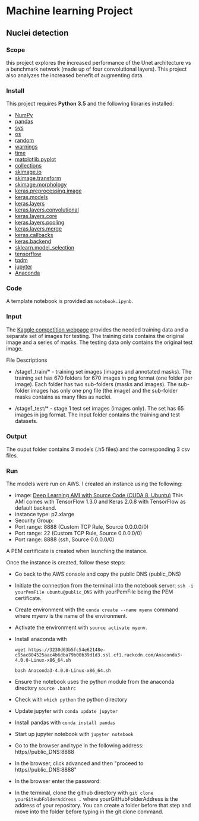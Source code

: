 # Machine learning Project
## Nuclei detection

### Scope
this project explores the increased performance of the Unet architecture vs a benchmark network (made up of four convolutional layers). This project also analyzes the increased benefit of augmenting data.

### Install

This project requires **Python 3.5** and the following libraries installed:

- [NumPy](http://www.numpy.org/)
- [pandas](http://pandas.pydata.org/)
- [sys](https://www.scipy.org/)
- [os](https://docs.python.org/2/library/os.html)
- [random](https://docs.python.org/3/library/random.html)
- [warnings](https://docs.python.org/2/library/warnings.html)
- [time](https://docs.python.org/2/library/time.html)
- [matplotlib.pyplot](http://matplotlib.org/)
- [collections](https://docs.python.org/2/library/collections.html)
- [skimage.io](http://scikit-image.org/docs/dev/api/skimage.io.html)
- [skimage.transform](http://scikit-image.org/docs/dev/api/skimage.transform.html)
- [skimage.morphology](http://scikit-image.org/docs/dev/api/skimage.morphology.html)
- [keras.preprocessing.image](https://keras.io/preprocessing/image/)
- [keras.models](https://keras.io/models/about-keras-models/)
- [keras.layers](https://keras.io/layers/about-keras-layers/)
- [keras.layers.convolutional](https://keras.io/layers/convolutional/)
- [keras.layers.core](https://keras.io/layers/core/)
- [keras.layers.pooling](https://keras.io/layers/pooling/)
- [keras.layers.merge](https://keras.io/layers/merge/)
- [keras.callbacks](https://keras.io/callbacks/)
- [keras.backend](https://keras.io/backend/)
- [sklearn.model_selection](http://scikit-learn.org/stable/model_selection.html)
- [tensorflow](https://www.tensorflow.org/)
- [tqdm](https://tqdm.github.io/)
- [jupyter](http://ipython.org/notebook.html)
- [Anaconda](http://continuum.io/downloads)

### Code

A template notebook is provided as `notebook.ipynb`.

### Input

The [Kaggle competition webpage](https://www.kaggle.com/c/data-science-bowl-2018/data) provides the needed training data and a separate set of images for testing. The training data contains the original image and a series of masks. The testing data only contains the original test image. 

File Descriptions
- 	/stage1_train/* - training set images (images and annotated masks). The training set has 670 folders for 670 images in png format (one folder per image). Each folder has two sub-folders (masks and images). The sub-folder images has only one png file (the image) and the sub-folder masks contains as many files as nuclei.  

- /stage1_test/* - stage 1 test set images (images only). The set has 65 images in jpg format. The input folder contains the training and test datasets.


### Output

The ouput folder contains 3 models (.h5 files) and the corresponding 3 csv files.

### Run

The models were run on AWS. I created an instance using the following:
- image: [Deep Learning AMI with Source Code (CUDA 8, Ubuntu)](https://aws.amazon.com/marketplace/pp/B06VSPXKDX)
    This AMI comes with TensorFlow 1.3.0 and Keras 2.0.8 with TensorFlow as default backend.
- instance type: p2.xlarge
- Security Group:
 - Port range: 8888 (Custom TCP Rule, Source 0.0.0.0/0)
 - Port range: 22 (Custom TCP Rule, Source 0.0.0.0/0)
 - Port range: 8888 (ssh, Source 0.0.0.0/0) 

A PEM certificate is created when launching the instance.

Once the instance is created, follow these steps:
- Go back to the AWS console and copy the public DNS (public_DNS)

- Initiate the connection from the terminal into the notebook server:
    `ssh -i yourPemFile ubuntu@public_DNS` with yourPemFile being the PEM certificate.
- Create environment with the `conda create --name myenv` command where myenv is the name of the environment.
- Activate the environment with `source activate myenv`.
- Install anaconda with 

    `wget https://3230d63b5fc54e62148e-c95ac804525aac4b6dba79b00b39d1d3.ssl.cf1.rackcdn.com/Anaconda3-4.0.0-Linux-x86_64.sh`

    `bash Anaconda3-4.0.0-Linux-x86_64.sh`
- Ensure the notebook uses the python module from the anaconda directory
    `source .bashrc`
- Check with `which python` the python directory
- Update jupyter with `conda update jupyter`
- Install pandas with `conda install pandas`
- Start up jupyter notebook with `jupyter notebook`
- Go to the browser and type in the following address: https//public_DNS:8888
- In the browser, click advanced and then "proceed to https//public_DNS:8888"
- In the browser enter the password:
- In the terminal, clone the github directory with `git clone yourGitHubFolderAddress .` where yourGitHubFolderAddress is the address of your repository. You can create a folder before that step and move into the folder before typing in the git clone command.

